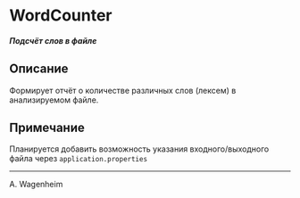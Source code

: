 # WordCounter
##### _Подсчёт слов в файле_

## Описание
Формирует отчёт о количестве различных слов (лексем) в анализируемом файле.

## Примечание
Планируется добавить возможность указания входного/выходного файла через `application.properties`
***
A. Wagenheim
